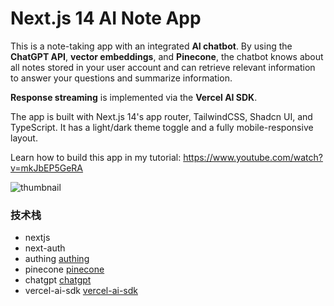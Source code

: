 # Next.js 14 AI Note App

This is a note-taking app with an integrated **AI chatbot**. By using the **ChatGPT API**, **vector embeddings**, and **Pinecone**, the chatbot knows about all notes stored in your user account and can retrieve relevant information to answer your questions and summarize information.

**Response streaming** is implemented via the **Vercel AI SDK**.

The app is built with Next.js 14's app router, TailwindCSS, Shadcn UI, and TypeScript. It has a light/dark theme toggle and a fully mobile-responsive layout.

Learn how to build this app in my tutorial: https://www.youtube.com/watch?v=mkJbEP5GeRA

![thumbnail](https://github.com/codinginflow/nextjs-ai-note-app/assets/52977034/cefc69f2-a486-4072-bf69-d0738f7336af)



### 技术栈
- nextjs
- next-auth
- authing [authing](https://www.authing.cn/)
- pinecone [pinecone](https://www.pinecone.io/)
- chatgpt [chatgpt](https://www.chatgpt.ai/)
- vercel-ai-sdk [vercel-ai-sdk](https://vercel.com/docs/vercel-ai/overview)

